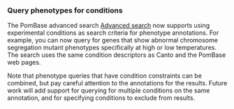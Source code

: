 ### Query phenotypes for conditions
<!-- pombase_flags: frontpage -->
<!-- newsfeed_thumbnail: advanced_search.png -->

The PomBase advanced search [Advanced search](/query) now supports
using experimental conditions as search criteria for phenotype
annotations. For example, you can now query for genes that show
abnormal chromosome segregation mutant phenotypes specifically at high
or low temperatures. The search uses the same condition descriptors as
Canto and the PomBase web pages.

Note that phenotype queries that have condition constraints can be
combined, but pay careful attention to the annotations for the
results. Future work will add support for querying for multiple
conditions on the same annotation, and for specifying conditions to
exclude from results.
